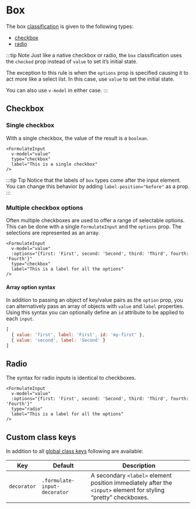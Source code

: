 # Box

The box [classification](/guide/inputs/custom-inputs/#what-is-a-classification) is given to the following types:

- [checkbox](#checkbox)
- [radio](#radio)

:::tip Note
Just like a native checkbox or radio, the `box` classification uses the `checked`
prop instead of `value` to set it’s initial state.

The exception to this rule is when the `options` prop is specified causing it to
act more like a select list. In this case, use `value` to set the initial state.

You can also use `v-model` in either case.
:::

## Checkbox

### Single checkbox

With a single checkbox, the value of the result is a `boolean`.

```vue
<FormulateInput
  v-model="value"
  type="checkbox"
  label="This is a single checkbox"
/>
```

<demo-input-checkbox />

:::tip Tip
Notice that the labels of `box` types come after the input element. You can
change this behavior by adding `label-position="before"` as a prop.
:::

### Multiple checkbox options

Often multiple checkboxes are used to offer a range of selectable options. This
can be done with a single `FormulateInput` and the `options` prop. The
selections are represented as an array.

```vue
<FormulateInput
  v-model="value"
  :options="{first: 'First', second: 'Second', third: 'Third', fourth: 'Fourth'}"
  type="checkbox"
  label="This is a label for all the options"
/>
```

<demo-input-checkbox-multi />

#### Array option syntax

In addition to passing an object of key/value pairs as the `option` prop, you
can alternatively pass an array of objects with `value` and `label` properties.
Using this syntax you can optionally define an `id` attribute to be applied to
each `input`.

```js
[
  { value: 'first', label: 'First', id: 'my-first' },
  { value: 'second', label: 'Second' }
]
```

## Radio

The syntax for radio inputs is identical to checkboxes.

```vue
<FormulateInput
  v-model="value"
  :options="{first: 'First', second: 'Second', third: 'Third', fourth: 'Fourth'}"
  type="radio"
  label="This is a label for all the options"
/>
```

<demo-input-radio />

## Custom class keys

In addition to all [global class keys](/guide/theming/#customizing-classes)
following are available:

Key             | Default                          | Description
----------------|----------------------------------|---------------------------------------------------
`decorator`     | `.formulate-input-decorator`     | A secondary `<label>` element position immediately after the `<input>` element for styling “pretty” checkboxes.

